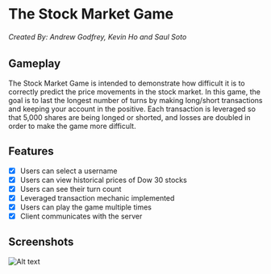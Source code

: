 # The Stock Market Game
###### Created By: Andrew Godfrey, Kevin Ho and Saul Soto ######

## Gameplay

The Stock Market Game is intended to demonstrate how difficult it is to correctly predict the price movements in the stock market. In this game, the goal is to last the longest number of turns by making long/short transactions and keeping your account in the positive. Each transaction is leveraged so that 5,000 shares are being longed or shorted, and losses are doubled in order to make the game more difficult.

## Features

- [X] Users can select a username
- [X] Users can view historical prices of Dow 30 stocks
- [X] Users can see their turn count
- [X] Leveraged transaction mechanic implemented
- [X] Users can play the game multiple times
- [X] Client communicates with the server

## Screenshots

![Alt text]()
